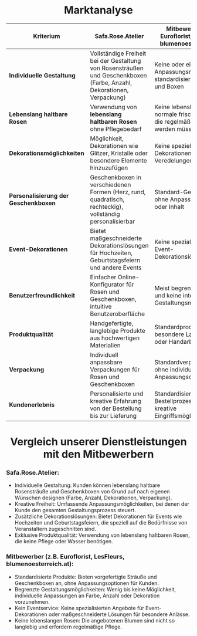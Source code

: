 <h1 align="center">Marktanalyse</h1>


  | **Kriterium**                         | **Safa.Rose.Atelier**                                         | **Mitbewerber (z.B. Euroflorist, LesFleurs, blumenoesterreich.at)** |
  |---------------------------------------|---------------------------------------------------------------|-------------------------------------------------------------------|
  | **Individuelle Gestaltung**           | Vollständige Freiheit bei der Gestaltung von Rosensträußen und Geschenkboxen (Farbe, Anzahl, Dekorationen, Verpackung) | Keine oder eingeschränkte Anpassungsmöglichkeiten, standardisierte Sträuße und Boxen |
  | **Lebenslang haltbare Rosen**         | Verwendung von **lebenslang haltbaren Rosen** ohne Pflegebedarf | Keine lebenslangen Rosen, normale frische Blumen, die regelmäßig gepflegt werden müssen |
  | **Dekorationsmöglichkeiten**          | Möglichkeit, Dekorationen wie Glitzer, Kristalle oder besondere Elemente hinzuzufügen | Keine speziellen Dekorationen oder Veredelungen |
  | **Personalisierung der Geschenkboxen**| Geschenkboxen in verschiedenen Formen (Herz, rund, quadratisch, rechteckig), vollständig personalisierbar | Standard-Geschenkboxen ohne Anpassung der Form oder Inhalt |
  | **Event-Dekorationen**                | Bietet maßgeschneiderte Dekorationslösungen für Hochzeiten, Geburtstagsfeiern und andere Events | Keine spezialisierten Event-Dekorationslösungen |
  | **Benutzerfreundlichkeit**            | Einfacher Online-Konfigurator für Rosen und Geschenkboxen, intuitive Benutzeroberfläche | Meist begrenzte Auswahl und keine interaktive Gestaltungsmöglichkeit |
  | **Produktqualität**                   | Handgefertigte, langlebige Produkte aus hochwertigen Materialien | Standardprodukte ohne besondere Langlebigkeit oder Handarbeit |
  | **Verpackung**                         | Individuell anpassbare Verpackungen für Rosen und Geschenkboxen | Standardverpackungen ohne individuelle Anpassungsoptionen |
  | **Kundenerlebnis**                    | Personalisierte und kreative Erfahrung von der Bestellung bis zur Lieferung | Standardisierte Bestellprozesse ohne kreative Eingriffsmöglichkeiten |


<h1 align="center"> Vergleich unserer Dienstleistungen mit den Mitbewerbern</h1>


  <h3> Safa.Rose.Atelier: </h3>

- Individuelle Gestaltung: Kunden können lebenslang haltbare Rosensträuße und Geschenkboxen von Grund auf nach eigenen Wünschen designen (Farbe, Anzahl, Dekorationen, Verpackung).
- Kreative Freiheit: Umfassende Anpassungsmöglichkeiten, bei denen der Kunde den gesamten Gestaltungsprozess steuert.
- Zusätzliche Dekorationslösungen: Bietet Dekorationen für Events wie Hochzeiten und Geburtstagsfeiern, die speziell auf die Bedürfnisse von Veranstaltern zugeschnitten sind.
- Exklusive Produktqualität: Verwendung von lebenslang haltbaren Rosen, die keine Pflege oder Wasser benötigen.

<h3>Mitbewerber (z.B. Euroflorist, LesFleurs, blumenoesterreich.at):</h3>

- Standardisierte Produkte: Bieten vorgefertigte Sträuße und Geschenkboxen an, ohne Anpassungsoptionen für Kunden.
- Begrenzte Gestaltungsmöglichkeiten: Wenig bis keine Möglichkeit, individuelle Anpassungen an Farbe, Anzahl oder Dekoration vorzunehmen.
- Kein Eventservice: Keine spezialisierten Angebote für Event-Dekorationen oder maßgeschneiderte Lösungen für besondere Anlässe.
- Keine lebenslangen Rosen: Die angebotenen Blumen sind nicht so langlebig und erfordern regelmäßige Pflege.
